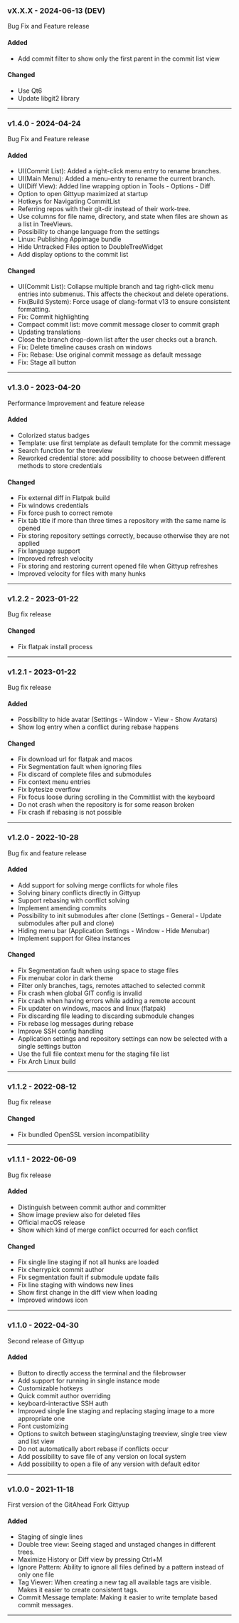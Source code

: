 ### vX.X.X - 2024-06-13 (DEV)

Bug Fix and Feature release

#### Added

* Add commit filter to show only the first parent in the commit list view

#### Changed

* Use Qt6
* Update libgit2 library

----

### v1.4.0 - 2024-04-24

Bug Fix and Feature release

#### Added

* UI(Commit List): Added a right-click menu entry to rename branches.
* UI(Main Menu): Added a menu-entry to rename the current branch.
* UI(Diff View): Added line wrapping option in Tools - Options - Diff
* Option to open Gittyup maximized at startup
* Hotkeys for Navigating CommitList
* Referring repos with their git-dir instead of their work-tree.
* Use columns for file name, directory, and state when files are shown as a list in TreeViews.
* Possibility to change language from the settings
* Linux: Publishing Appimage bundle
* Hide Untracked Files option to DoubleTreeWidget
* Add display options to the commit list

#### Changed

* UI(Commit List): Collapse multiple branch and tag right-click menu entries
                   into submenus. This affects the checkout and delete operations.
* Fix(Build System): Force usage of clang-format v13 to ensure consistent formatting.
* Fix: Commit highlighting
* Compact commit list: move commit message closer to commit graph
* Updating translations
* Close the branch drop-down list after the user checks out a branch.
* Fix: Delete timeline causes crash on windows
* Fix: Rebase: Use original commit message as default message
* Fix: Stage all button

----

### v1.3.0 - 2023-04-20

Performance Improvement and feature release

#### Added

* Colorized status badges
* Template: use first template as default template for the commit message
* Search function for the treeview
* Reworked credential store: add possibility to choose between different methods to store credentials

#### Changed

* Fix external diff in Flatpak build
* Fix windows credentials
* Fix force push to correct remote
* Fix tab title if more than three times a repository with the same name is opened
* Fix storing repository settings correctly, because otherwise they are not applied
* Fix language support
* Improved refresh velocity
* Fix storing and restoring current opened file when Gittyup refreshes
* Improved velocity for files with many hunks

----

### v1.2.2 - 2023-01-22

Bug fix release

#### Changed

* Fix flatpak install process

----

### v1.2.1 - 2023-01-22

Bug fix release

#### Added
* Possibility to hide avatar (Settings - Window - View - Show Avatars)
* Show log entry when a conflict during rebase happens

#### Changed

* Fix download url for flatpak and macos
* Fix Segmentation fault when ignoring files
* Fix discard of complete files and submodules
* Fix context menu entries
* Fix bytesize overflow
* Fix focus loose during scrolling in the Commitlist with the keyboard
* Do not crash when the repository is for some reason broken
* Fix crash if rebasing is not possible

----

### v1.2.0 - 2022-10-28

Bug fix and feature release

#### Added
* Add support for solving merge conflicts for whole files
* Solving binary conflicts directly in Gittyup
* Support rebasing with conflict solving
* Implement amending commits
* Possibility to init submodules after clone (Settings - General - Update submodules after pull and clone)
* Hiding menu bar (Application Settings - Window - Hide Menubar)
* Implement support for Gitea instances

#### Changed
* Fix Segmentation fault when using space to stage files
* Fix menubar color in dark theme
* Filter only branches, tags, remotes attached to selected commit
* Fix crash when global GIT config is invalid
* Fix crash when having errors while adding a remote account
* Fix updater on windows, macos and linux (flatpak)
* Fix discarding file leading to discarding submodule changes
* Fix rebase log messages during rebase
* Improve SSH config handling
* Application settings and repository settings can now be selected with a single settings button
* Use the full file context menu for the staging file list
* Fix Arch Linux build

----

### v1.1.2 - 2022-08-12

Bug fix release

#### Changed

* Fix bundled OpenSSL version incompatibility

----

### v1.1.1 - 2022-06-09

Bug fix release

#### Added
* Distinguish between commit author and committer
* Show image preview also for deleted files
* Official macOS release
* Show which kind of merge conflict occurred for each conflict

#### Changed
* Fix single line staging if not all hunks are loaded
* Fix cherrypick commit author
* Fix segmentation fault if submodule update fails
* Fix line staging with windows new lines
* Show first change in the diff view when loading
* Improved windows icon

----

### v1.1.0 - 2022-04-30

Second release of Gittyup

#### Added
* Button to directly access the terminal and the filebrowser
* Add support for running in single instance mode
* Customizable hotkeys
* Quick commit author overriding
* keyboard-interactive SSH auth
* Improved single line staging and replacing staging image to a more appropriate one
* Font customizing
* Options to switch between staging/unstaging treeview, single tree view and list view
* Do not automatically abort rebase if conflicts occur
* Add possibility to save file of any version on local system
* Add possibility to open a file of any version with default editor

----

### v1.0.0 - 2021-11-18

First version of the GitAhead Fork Gittyup

#### Added
* Staging of single lines
* Double tree view: Seeing staged and unstaged changes in different trees.
* Maximize History or Diff view by pressing Ctrl+M
* Ignore Pattern: Ability to ignore all files defined by a pattern instead of only one file
* Tag Viewer: When creating a new tag all available tags are visible. Makes it easier to create consistent tags.
* Commit Message template: Making it easier to write template based commit messages.

----
